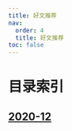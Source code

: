 ```yaml
---
title: 好文推荐
nav:
  order: 4
  title: 好文推荐
toc: false
---
```


# 目录索引

## [2020-12](/article/2020-12)
